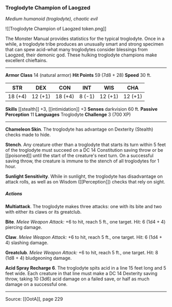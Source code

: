 ### Troglodyte Champion of Laogzed
_Medium humanoid (troglodyte), chaotic evil_

![[Troglodyte Champion of Laogzed token.png]]

The Monster Manual provides statistics for the typical troglodyte. Once in a while, a troglodyte tribe produces an unusually smart and strong specimen that can spew acid-what many troglodytes consider blessings from Laogzed, their demonic god. These hulking troglodyte champions make excellent chieftains.





---

**Armor Class** 14 (natural armor)
**Hit Points** 59 (7d8 + 28)
**Speed** 30 ft.

| STR     | DEX     | CON     | INT     | WIS     | CHA     |
|---------|---------|---------|---------|---------|---------|
| 18 (+4) | 12 (+1) | 18 (+4) | 8 (-1) | 12 (+1) | 12 (+1) |

**Skills** [[stealth]] +3, [[intimidation]] +3
**Senses** darkvision 60 ft.
**Passive Perception** 11
**Languages** Troglodyte
**Challenge** 3 (700 XP)

---

**Chameleon Skin**. The troglodyte has advantage on Dexterity (Stealth) checks made to hide.

**Stench**. Any creature other than a troglodyte that starts its turn within 5 feet of the troglodyte must succeed on a DC 14 Constitution saving throw or be [[poisoned]] until the start of the creature's next turn. On a successful saving throw, the creature is immune to the stench of all troglodytes for 1 hour.

**Sunlight Sensitivity**. While in sunlight, the troglodyte has disadvantage on attack rolls, as well as on Wisdom ([[Perception]]) checks that rely on sight.

##### Actions
**Multiattack**. The troglodyte makes three attacks: one with its bite and two with either its claws or its greatclub.

**Bite**. _Melee Weapon Attack:_ +6 to hit, reach 5 ft., one target. Hit: 6 (1d4 + 4) piercing damage.

**Claw**. _Melee Weapon Attack:_ +6 to hit, reach 5 ft., one target. Hit: 6 (1d4 + 4) slashing damage.

**Greatclub**. _Melee Weapon Attack:_ +6 to hit, reach 5 ft., one target. Hit: 8 (1d8 + 4) bludgeoning damage.

**Acid Spray Recharge 6**. The troglodyte spits acid in a line 15 feet long and 5 feet wide. Each creature in that line must make a DC 14 Dexterity saving throw, taking 10 (3d6) acid damage on a failed save, or half as much damage on a successful one.


---

Source: [[OotA]], page 229